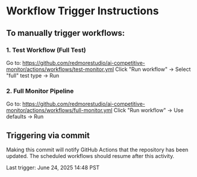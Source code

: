 # Workflow Trigger Instructions

## To manually trigger workflows:

### 1. Test Workflow (Full Test)
Go to: https://github.com/redmorestudio/ai-competitive-monitor/actions/workflows/test-monitor.yml
Click "Run workflow" → Select "full" test type → Run

### 2. Full Monitor Pipeline
Go to: https://github.com/redmorestudio/ai-competitive-monitor/actions/workflows/full-monitor.yml
Click "Run workflow" → Use defaults → Run

## Triggering via commit

Making this commit will notify GitHub Actions that the repository has been updated.
The scheduled workflows should resume after this activity.

Last trigger: June 24, 2025 14:48 PST
